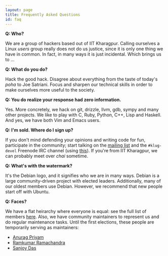 ```yaml
---
layout: page
title: Frequently Asked Questions
id: faq
---
```


**Q: Who?**

We are a group of hackers based out of IIT Kharagpur.  Calling
ourselves a Linux *users* group really does not do us justice, since
it is only one thing we have in common.  In fact, in many ways it is
just incidental.  Which brings us to ...


**Q: What do you do?**

Hack the good hack.  Disagree about everything from the taste of
today's *poha* to Joe Satriani.  Focus and sharpen our technical
skills in order to make ourselves more useful to the society.


**Q: You do realize your response had zero information.**

Yes.  More concretely, we hack on git, drizzle, llvm, gdb, sympy and
many other projects.  We like to play with C, Ruby, Python, C++, Lisp
and Haskell.  And yes, we have both Vim and Emacs users.

**Q: I'm sold. Where do I sign up?**

If you don't mind defending your opinions and writing code for fun,
participate in the community; start talking on the [mailing
list](http://groups.google.com/group/kgplug) and the `#klug-devel`
Freenode IRC channel (using [this](http://webchat.freenode.net)). If
you're from IIT Kharagpur, we can probably meet over *chai* sometime.


**Q: What's with the watermark?**

It's the Debian logo, and it signifies who we are in many ways.
Debian is a large community-driven project with elected leaders.
Additionally, many of our oldest members use Debian.  However, we
recommend that new people start off with Ubuntu.


**Q: Faces?**

We have a flat heirarchy where everyone is equal: see the full list of
members [here](http://groups.google.com/group/kgplug/members).  Also,
we have community maintainers to represent us and do regular
maintenance tasks.  Until the first elections, these people are
temporarily serving as maintainers:

* [Anurag Priyam](http://yeban.in)
* [Ramkumar Ramachandra](http://artagnon.com)
* [Sanjoy Das](http://playingwithpointers.com)
